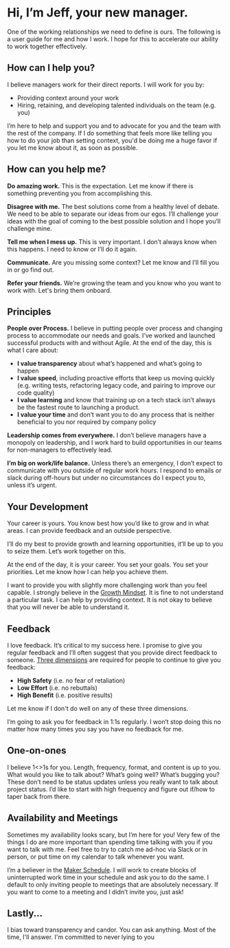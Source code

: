 # Hi, I’m Jeff, your new manager.
One of the working relationships we need to define is ours. The following is a user guide for me and how I work. I hope for this to accelerate our ability to work together effectively.

## How can I help you?
I believe managers work for their direct reports. I will work for you by:
- Providing context around your work
- Hiring, retaining, and developing talented individuals on the team (e.g. you)

I’m here to help and support you and to advocate for you and the team with the rest of the company. If I do something that feels more like telling you how to do your job than setting context, you'd be doing me a huge favor if you let me know about it, as soon as possible.

## How can you help me?
**Do amazing work.** This is the expectation. Let me know if there is something preventing you from accomplishing this.

**Disagree with me.** The best solutions come from a healthy level of debate. We need to be able to separate our ideas from our egos. I’ll challenge your ideas with the goal of coming to the best possible solution and I hope you’ll challenge mine.

**Tell me when I mess up.** This is very important. I don’t always know when this happens. I need to know or I’ll do it again. 

**Communicate.** Are you missing some context? Let me know and I’ll fill you in or go find out.

**Refer your friends.** We’re growing the team and you know who you want to work with. Let's bring them onboard.

## Principles
**People over Process.** I believe in putting people over process and changing process to accommodate our needs and goals. I’ve worked and launched successful products with and without Agile. At the end of the day, this is what I care about:
- **I value transparency** about what’s happened and what’s going to happen
- **I value speed**, including proactive efforts that keep us moving quickly (e.g. writing tests, refactoring legacy code, and pairing to improve our code quality)
- **I value learning** and know that training up on a tech stack isn’t always be the fastest route to launching a product.
- **I value your time** and don’t want you to do any process that is neither beneficial to you nor required by company policy

**Leadership comes from everywhere.** I don’t believe managers have a monopoly on leadership, and I work hard to build opportunities in our teams for non-managers to effectively lead.

**I’m big on work/life balance.** Unless there’s an emergency, I don’t expect to communicate with you outside of regular work hours. I respond to emails or slack during off-hours but under no circumstances do I expect you to, unless it’s urgent.

## Your Development
Your career is yours. You know best how you’d like to grow and in what areas. I can provide feedback and an outside perspective.

I’ll do my best to provide growth and learning opportunities, it’ll be up to you to seize them. Let’s work together on this.

At the end of the day, it is your career. You set your goals. You set your priorities. Let me know how I can help you achieve them.

I want to provide you with slightly more challenging work than you feel capable. I strongly believe in the [Growth Mindset](https://www.brainpickings.org/2014/01/29/carol-dweck-mindset/). It is fine to not understand a particular task. I can help by providing context. It is not okay to believe that you will never be able to understand it.

## Feedback
I love feedback. It’s critical to my success here. I promise to give you regular feedback and I’ll often suggest that you provide direct feedback to someone. [Three dimensions](https://medium.com/@royrapoport/why-wont-you-talk-to-me-f30a01a1994c) are required for people to continue to give you feedback:
- **High Safety** (i.e. no fear of retaliation)
- **Low Effort** (i.e. no rebuttals)
- **High Benefit** (i.e. positive results)

Let me know if I don't do well on any of these three dimensions.

I’m going to ask you for feedback in 1:1s regularly. I won’t stop doing this no matter how many times you say you have no feedback for me.

## One-on-ones
I believe 1<>1s for you. Length, frequency, format, and content is up to you. What would you like to talk about? What’s going well? What’s bugging you? These don’t need to be status updates unless you really want to talk about project status. I’d like to start with high frequency and figure out if/how to taper back from there.

## Availability and Meetings
Sometimes my availability looks scary, but I’m here for you! Very few of the things I do are more important than spending time talking with you if you want to talk with me. Feel free to try to catch me ad-hoc via Slack or in person, or put time on my calendar to talk whenever you want.

I’m a believer in the [Maker Schedule](http://www.paulgraham.com/makersschedule.html). I will work to create blocks of uninterrupted work time in your schedule and ask you to do the same. I default to only inviting people to meetings that are absolutely necessary. If you want to come to a meeting and I didn’t invite you, just ask!

## Lastly...
I bias toward transparency and candor. You can ask anything. Most of the time, I'll answer. I'm committed to never lying to you
